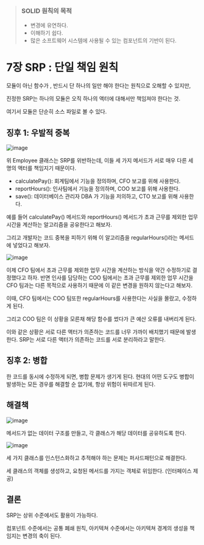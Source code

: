 > ### SOLID 원칙의 목적
>
> - 변경에 유연하다.
> - 이해하기 쉽다.
> - 많은 소프트웨어 시스템에 사용될 수 있는 컴포넌트의 기반이 된다.

# 7장 SRP : 단일 책임 원칙

모듈이 아닌 함수가 , 반드시 단 하나의 일만 해야 한다는 원칙으로 오해할 수 있지만,

진정한 SRP는 하나의 모듈은 오직 하나의 액터에 대해서만 책임져야 한다는 것.

여기서 모듈은 단순히 소스 파일로 볼 수 있다.

## 징후 1: 우발적 중복

![image](https://github.com/KonCC/clean-architecture/assets/102205852/50e70b7e-b918-443f-bfcd-6743e994fd07)


위 Employee 클래스는 SRP를 위반하는데, 이들 세 가지 메서드가 서로 매우 다른 세 명의 액터를 책임지기 때문이다.

- calculatePay(): 회계팀에서 기능을 정의하며, CFO 보고를 위해 사용한다.
- reportHours(): 인사팀에서 기능을 정의하며, COO 보고를 위해 사용한다.
- save(): 데이터베이스 관리자 DBA 가 기능을 저의하고, CTO 보고를 위해 사용한다.

예를 들어 calculatePay() 메서드와 reportHours() 메서드가 초과 근무를 제외한 업무 시간을 계산하는 알고리즘을 공유한다고 해보자.

그리고 개발자는 코드 중복을 피하기 위해 이 알고리즘을 regularHours()라는 메서드에 넣었다고 해보자.

![image](https://github.com/KonCC/clean-architecture/assets/102205852/c2762b44-4e53-4250-b55f-d5ec267776c9)


이제 CFO 팀에서 초과 근무를 제외한 업무 시간을 계산하는 방식을 약간 수정하기로 결정했다고 하자. 반면 인사를 담당하는 COO 팀에서는 초과 근무를 제외한 업무 시간을 CFO 팀과는 다른 목적으로 사용하기 때문에 이 같은 변경을 원하지 않는다고 해보자.

이때, CFO 팀에서는 COO 팀또한 regularHours를 사용한다는 사실을 몰랐고, 수정하게 된다.

그리고 COO 팀은 이 상황을 모른채 해당 함수를 썼다가 큰 예산 오류를 내버리게 된다.

이와 같은 상황은 서로 다른 액터가 의존하는 코드를 너무 가까이 배치했기 때문에 발생한다. SRP는 서로 다른 액터가 의존하는 코드를 서로 분리하라고 말한다.

## 징후 2: 병합

한 코드를 동시에 수정하게 되면, 병합 문제가 생기게 된다. 현대의 어떤 도구도 병합이 발생하는 모든 경우를 해결할 순 없기에, 항상 위험이 뒤따르게 된다.

## 해결책

![image](https://github.com/KonCC/clean-architecture/assets/102205852/5b2c09a5-bac4-4b6a-a5aa-6fcf60285729)


메서드가 없는 데이터 구조를 만들고, 각 클래스가 해당 데이터를 공유하도록 한다.

![image](https://github.com/KonCC/clean-architecture/assets/102205852/b3c78aee-58a8-4b0f-9a2f-5dc96c4bab8b)

세 가지 클래스를 인스턴스화하고 추적해야 하는 문제는 퍼사드패턴으로 해결한다.

세 클래스의 객체를 생성하고, 요청된 메서드를 가지는 객체로 위임한다. (인터페이스 제공)

## 결론

SRP는 상위 수준에서도 활용이 가능하다.

컴포넌트 수준에서는 공통 폐쇄 원칙, 아키텍쳐 수준에서는 아키텍쳐 경계의 생성을 책임지는 변경의 축이 된다.
